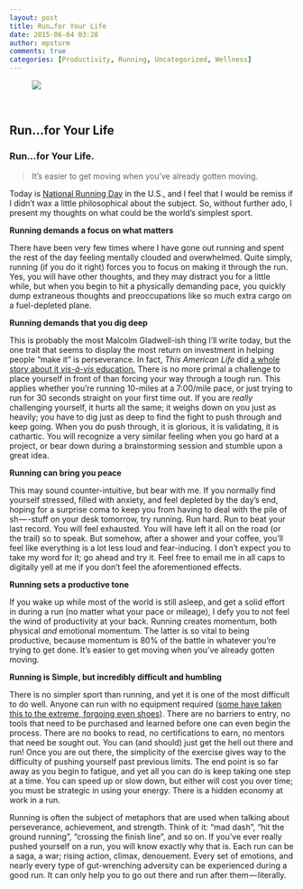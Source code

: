 ```yaml
---
layout: post
title: Run…for Your Life
date: 2015-06-04 03:28
author: mpsturm
comments: true
categories: [Productivity, Running, Uncategorized, Wellness]
---
```



<figure><img src="https://cdn-images-1.medium.com/max/1440/1*S4pTUifiVsnCIWnK8DH7lQ.jpeg"></figure>
<br>





<h2>Run…for Your Life</h2>










<h3>Run…for Your Life.</h3>
<blockquote>It’s easier to get moving when you’ve already gotten moving.</blockquote>
<p>Today is <a href="http://www.runningday.org/" target="_blank">National Running Day</a> in the U.S., and I feel that I would be remiss if I didn’t wax a little philosophical about the subject. So, without further ado, I present my thoughts on what could be the world’s simplest sport.</p>
<p><strong>Running demands a focus on what matters</strong></p>
<p>There have been very few times where I have gone out running and spent the rest of the day feeling mentally clouded and overwhelmed. Quite simply, running (if you do it right) forces you to focus on making it through the run. Yes, you will have other thoughts, and they may distract you for a little while, but when you begin to hit a physically demanding pace, you quickly dump extraneous thoughts and preoccupations like so much extra cargo on a fuel-depleted plane.</p>
<p><strong>Running demands that you dig deep</strong></p>
<p>This is probably the most Malcolm Gladwell-ish thing I’ll write today, but the one trait that seems to display the most return on investment in helping people “make it” is perseverance. In fact, <em>This American Life </em>did <a href="http://iserotope.com/this-american-life-474-back-to-school/" target="_blank">a whole story about it <em>vis-à-vis </em>education.</a> There is no more primal a challenge to place yourself in front of than forcing your way through a tough run. This applies whether you’re running 10-miles at a 7:00/mile pace, or just trying to run for 30 seconds straight on your first time out. If you are <em>really </em>challenging yourself, it hurts all the same; it weighs down on you just as heavily; you have to dig just as deep to find the fight to push through and keep going. When you do push through, it is glorious, it is validating, it is cathartic. You will recognize a very similar feeling when you go hard at a project, or bear down during a brainstorming session and stumble upon a great idea.</p>
<p><strong>Running can bring you peace</strong></p>
<p>This may sound counter-intuitive, but bear with me. If you normally find yourself stressed, filled with anxiety, and feel depleted by the day’s end, hoping for a surprise coma to keep you from having to deal with the pile of sh — -stuff on your desk tomorrow, try running. Run hard. Run to beat your last record. You will feel exhausted. You will have left it all on the road (or the trail) so to speak. But somehow, after a shower and your coffee, you’ll feel like everything is a lot less loud and fear-inducing. I don’t expect you to take my word for it; go ahead and try it. Feel free to email me in all caps to digitally yell at me if you don’t feel the aforementioned effects.</p>
<p><strong>Running sets a productive tone</strong></p>
<p>If you wake up while most of the world is still asleep, and get a solid effort in during a run (no matter what your pace or mileage), I defy you to not feel the wind of productivity at your back. Running creates momentum, both physical <em>and</em> emotional momentum. The latter is so vital to being productive, because momentum is 80% of the battle in whatever you’re trying to get done. It’s easier to get moving when you’ve already gotten moving.</p>
<p><strong>Running is Simple, but incredibly difficult and humbling</strong></p>
<p>There is no simpler sport than running, and yet it is one of the most difficult to do well. Anyone can run with no equipment required (<a href="http://www.amazon.com/Born-Run-Hidden-Superathletes-Greatest/dp/0307279189" target="_blank">some have taken this to the extreme, forgoing even shoes</a>). There are no barriers to entry, no tools that need to be purchased and learned before one can even begin the process. There are no books to read, no certifications to earn, no mentors that need be sought out. You can (and should) just get the hell out there and run! Once you are out there, the simplicity of the exercise gives way to the difficulty of pushing yourself past previous limits. The end point is so far away as you begin to fatigue, and yet all you can do is keep taking one step at a time. You can speed up or slow down, but either will cost you over time; you must be strategic in using your energy. There is a hidden economy at work in a run.</p>
<p>Running is often the subject of metaphors that are used when talking about perseverance, achievement, and strength. Think of it: “mad dash”, “hit the ground running”, “crossing the finish line”, and so on. If you’ve ever really pushed yourself on a run, you will know exactly why that is. Each run can be a saga, a war; rising action, climax, denouement. Every set of emotions, and nearly every type of gut-wrenching adversity can be experienced during a good run. It can only help you to go out there and run after them — literally.</p>

